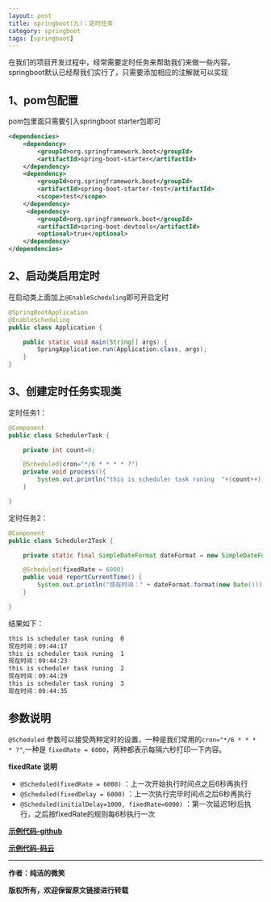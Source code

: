 ```yaml
---
layout: post
title: springboot(九)：定时任务
category: springboot 
tags: [springboot]
---
```


在我们的项目开发过程中，经常需要定时任务来帮助我们来做一些内容，springboot默认已经帮我们实行了，只需要添加相应的注解就可以实现



## 1、pom包配置

pom包里面只需要引入springboot starter包即可

``` xml
<dependencies>
	<dependency>
		<groupId>org.springframework.boot</groupId>
		<artifactId>spring-boot-starter</artifactId>
	</dependency>
	<dependency>
		<groupId>org.springframework.boot</groupId>
		<artifactId>spring-boot-starter-test</artifactId>
		<scope>test</scope>
	</dependency>
     <dependency>
        <groupId>org.springframework.boot</groupId>
        <artifactId>spring-boot-devtools</artifactId>
        <optional>true</optional>
	</dependency>
</dependencies>
```


## 2、启动类启用定时

在启动类上面加上```@EnableScheduling```即可开启定时

``` java
@SpringBootApplication
@EnableScheduling
public class Application {

	public static void main(String[] args) {
		SpringApplication.run(Application.class, args);
	}
}
```


## 3、创建定时任务实现类

定时任务1：

``` java
@Component
public class SchedulerTask {

    private int count=0;

    @Scheduled(cron="*/6 * * * * ?")
    private void process(){
        System.out.println("this is scheduler task runing  "+(count++));
    }

}
```


定时任务2：

``` java
@Component
public class Scheduler2Task {

    private static final SimpleDateFormat dateFormat = new SimpleDateFormat("HH:mm:ss");

    @Scheduled(fixedRate = 6000)
    public void reportCurrentTime() {
        System.out.println("现在时间：" + dateFormat.format(new Date()));
    }

}
```


结果如下：

``` xml
this is scheduler task runing  0
现在时间：09:44:17
this is scheduler task runing  1
现在时间：09:44:23
this is scheduler task runing  2
现在时间：09:44:29
this is scheduler task runing  3
现在时间：09:44:35
```


## 参数说明

```@Scheduled``` 参数可以接受两种定时的设置，一种是我们常用的```cron="*/6 * * * * ?"```,一种是 ```fixedRate = 6000```，两种都表示每隔六秒打印一下内容。

**fixedRate 说明**

- ```@Scheduled(fixedRate = 6000)``` ：上一次开始执行时间点之后6秒再执行
- ```@Scheduled(fixedDelay = 6000)``` ：上一次执行完毕时间点之后6秒再执行
- ```@Scheduled(initialDelay=1000, fixedRate=6000)``` ：第一次延迟1秒后执行，之后按fixedRate的规则每6秒执行一次


**[示例代码-github](https://github.com/ityouknow/spring-boot-examples)**

**[示例代码-码云](https://gitee.com/ityouknow/spring-boot-examples)**

-------------

**作者：纯洁的微笑**  
 
**版权所有，欢迎保留原文链接进行转载**
